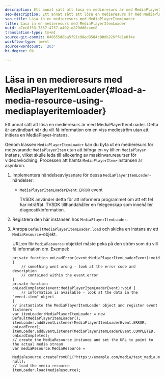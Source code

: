 ```yaml
---
description: Ett annat sätt att lösa en medieresurs är med MediaPlayerItemLoader. Detta är användbart när du vill få information om en viss medieström utan att initiera en MediaPlayer-instans.
seo-description: Ett annat sätt att lösa en medieresurs är med MediaPlayerItemLoader. Detta är användbart när du vill få information om en viss medieström utan att initiera en MediaPlayer-instans.
seo-title: Läsa in en medieresurs med MediaPlayerItemLoader
title: Läsa in en medieresurs med MediaPlayerItemLoader
uuid: a7ec8f58-7357-4757-a402-e879dd6caec8
translation-type: tm+mt
source-git-commit: 040655d8ba5f91c98ed0584c08db226ffe1e0f4e
workflow-type: tm+mt
source-wordcount: '203'
ht-degree: 0%

---
```



# Läsa in en medieresurs med MediaPlayerItemLoader{#load-a-media-resource-using-mediaplayeritemloader}

Ett annat sätt att lösa en medieresurs är med MediaPlayerItemLoader. Detta är användbart när du vill få information om en viss medieström utan att initiera en MediaPlayer-instans.

Genom klassen `MediaPlayerItemLoader` kan du byta ut en medieresurs för motsvarande `MediaPlayerItem` utan att bifoga en vy till en `MediaPlayer`-instans, vilket skulle leda till allokering av maskinvaruresurser för videoavkodning. Processen att hämta `MediaPlayerItem`-instansen är asynkron.

1. Implementera händelseavlyssnare för dessa `MediaPlayerItemLoader`-händelser:

   * `MediaPlayerItemLoaderEvent.ERROR` event

      TVSDK använder detta för att informera programmet om att ett fel har inträffat. TVSDK tillhandahåller en felegenskap som innehåller diagnostikinformation.

1. Registrera den här instansen hos `MediaPlayerItemLoader`.
1. Anropa `DefaultMediaPlayerItemLoader.load` och skicka en instans av ett `MediaResource`-objekt.

   URL:en för `MediaResource`-objektet måste peka på den ström som du vill få information om. Exempel:

   ```
   private function onLoadError(event:MediaPlayerItemLoaderEvent):void { 
       // something went wrong - look at the error code and description 
       // contained within the event.error 
   } 
   private function onLoadCompleted(event:MediaPlayerItemLoaderEvent):void { 
       // information is available - look at the data in the "event.item" object 
   } 
   // instantiate the MediaPlayerItemLoader object and register event listeners 
   var itemLoader:MediaPlayerItemLoader = new DefaultMediaPlayerItemLoader(); 
   itemLoader.addEventListener(MediaPlayerItemLoaderEvent.ERROR, onLoadError); 
   itemLoader.addEventListener(MediaPlayerItemLoaderEvent.COMPLETED, onLoadCompleted); 
   // create the MediaResource instance and set the URL to point to the actual media stream 
   var mediaResource:MediaResource = 
     MediaResource.createFromURL("https://example.com/media/test_media.m3u8", null); 
   // load the media resource 
   itemLoader.load(mediaResource); 
   ```

